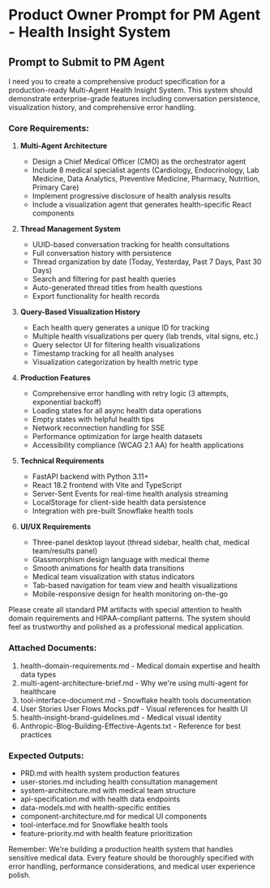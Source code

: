 # Product Owner Prompt for PM Agent - Health Insight System

## Prompt to Submit to PM Agent

I need you to create a comprehensive product specification for a production-ready Multi-Agent Health Insight System. This system should demonstrate enterprise-grade features including conversation persistence, visualization history, and comprehensive error handling.

### Core Requirements:

1. **Multi-Agent Architecture**
   - Design a Chief Medical Officer (CMO) as the orchestrator agent
   - Include 8 medical specialist agents (Cardiology, Endocrinology, Lab Medicine, Data Analytics, Preventive Medicine, Pharmacy, Nutrition, Primary Care)
   - Implement progressive disclosure of health analysis results
   - Include a visualization agent that generates health-specific React components

2. **Thread Management System**
   - UUID-based conversation tracking for health consultations
   - Full conversation history with persistence
   - Thread organization by date (Today, Yesterday, Past 7 Days, Past 30 Days)
   - Search and filtering for past health queries
   - Auto-generated thread titles from health questions
   - Export functionality for health records

3. **Query-Based Visualization History**
   - Each health query generates a unique ID for tracking
   - Multiple health visualizations per query (lab trends, vital signs, etc.)
   - Query selector UI for filtering health visualizations
   - Timestamp tracking for all health analyses
   - Visualization categorization by health metric type

4. **Production Features**
   - Comprehensive error handling with retry logic (3 attempts, exponential backoff)
   - Loading states for all async health data operations
   - Empty states with helpful health tips
   - Network reconnection handling for SSE
   - Performance optimization for large health datasets
   - Accessibility compliance (WCAG 2.1 AA) for health applications

5. **Technical Requirements**
   - FastAPI backend with Python 3.11+
   - React 18.2 frontend with Vite and TypeScript
   - Server-Sent Events for real-time health analysis streaming
   - LocalStorage for client-side health data persistence
   - Integration with pre-built Snowflake health tools

6. **UI/UX Requirements**
   - Three-panel desktop layout (thread sidebar, health chat, medical team/results panel)
   - Glassmorphism design language with medical theme
   - Smooth animations for health data transitions
   - Medical team visualization with status indicators
   - Tab-based navigation for team view and health visualizations
   - Mobile-responsive design for health monitoring on-the-go


Please create all standard PM artifacts with special attention to health domain requirements and HIPAA-compliant patterns. The system should feel as trustworthy and polished as a professional medical application.

### Attached Documents:
1. health-domain-requirements.md - Medical domain expertise and health data types
2. multi-agent-architecture-brief.md - Why we're using multi-agent for healthcare
3. tool-interface-document.md - Snowflake health tools documentation
4. User Stories User Flows Mocks.pdf - Visual references for health UI
5. health-insight-brand-guidelines.md - Medical visual identity
6. Anthropic-Blog-Building-Effective-Agents.txt - Reference for best practices

### Expected Outputs:
- PRD.md with health system production features
- user-stories.md including health consultation management
- system-architecture.md with medical team structure
- api-specification.md with health data endpoints
- data-models.md with health-specific entities
- component-architecture.md for medical UI components
- tool-interface.md for Snowflake health tools
- feature-priority.md with health feature prioritization

Remember: We're building a production health system that handles sensitive medical data. Every feature should be thoroughly specified with error handling, performance considerations, and medical user experience polish.